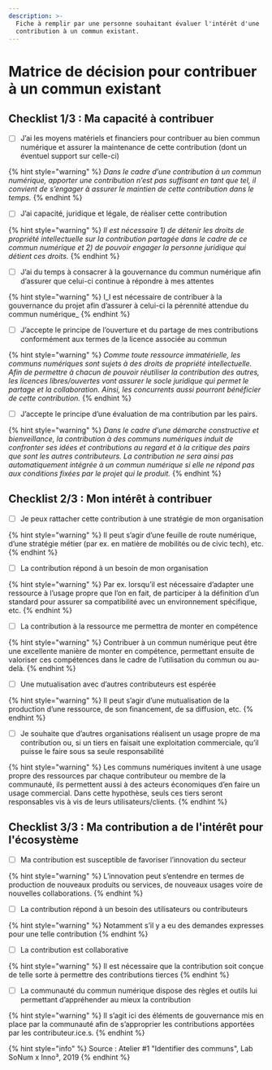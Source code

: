 ```yaml
---
description: >-
  Fiche à remplir par une personne souhaitant évaluer l'intérêt d'une
  contribution à un commun existant.
---
```


# Matrice de décision pour contribuer à un commun existant

## Checklist 1/3 : Ma capacité à contribuer

* [ ] J’ai les moyens matériels et financiers pour contribuer au bien commun numérique et assurer la maintenance de cette contribution \(dont un éventuel support sur celle-ci\) 

{% hint style="warning" %}
_Dans le cadre d’une contribution à un commun numérique, apporter une contribution n’est pas suffisant en tant que tel, il convient de s’engager à assurer le maintien de cette contribution dans le temps._
{% endhint %}

* [ ] J’ai capacité, juridique et légale, de réaliser cette contribution 

{% hint style="warning" %}
_Il est nécessaire 1\) de détenir les droits de propriété intellectuelle sur la contribution partagée dans le cadre de ce commun numérique et 2\) de pouvoir engager la personne juridique qui détient ces droits._
{% endhint %}

* [ ] J’ai du temps à consacrer à la gouvernance du commun numérique afin d’assurer que celui-ci continue à répondre à mes attentes 

{% hint style="warning" %}
I_l est nécessaire de contribuer à la gouvernance du projet afin d’assurer à celui-ci la pérennité attendue du commun numérique_
{% endhint %}

* [ ] J’accepte le principe de l’ouverture et du partage de mes contributions conformément aux termes de la licence associée au commun 

{% hint style="warning" %}
_Comme toute ressource immatérielle, les communs numériques sont sujets à des droits de propriété intellectuelle. Afin de permettre à chacun de pouvoir réutiliser la contribution des autres, les licences libres/ouvertes vont assurer le socle juridique qui permet le partage et la collaboration. Ainsi, les concurrents aussi pourront bénéficier de cette contribution._
{% endhint %}

* [ ] J’accepte le principe d’une évaluation de ma contribution par les pairs. 

{% hint style="warning" %}
_Dans le cadre d’une démarche constructive et bienveillance, la contribution à des communs numériques induit de confronter ses idées et contributions au regard et à la critique des pairs que sont les autres contributeurs. La contribution ne sera ainsi pas automatiquement intégrée à un commun numérique si elle ne répond pas aux conditions fixées par le projet qui le produit._
{% endhint %}

## Checklist 2/3 : Mon intérêt à contribuer

* [ ] Je peux rattacher cette contribution à une stratégie de mon organisation

{% hint style="warning" %}
Il peut s’agir d’une feuille de route numérique, d’une stratégie métier \(par ex. en matière de mobilités ou de civic tech\), etc.
{% endhint %}

* [ ] La contribution répond à un besoin de mon organisation 

{% hint style="warning" %}
Par ex. lorsqu’il est nécessaire d’adapter une ressource à l’usage propre que l’on en fait, de participer à la définition d’un standard pour assurer sa compatibilité avec un environnement spécifique, etc.
{% endhint %}

* [ ] La contribution à la ressource me permettra de monter en compétence

{% hint style="warning" %}
Contribuer à un commun numérique peut être une excellente manière de monter en compétence, permettant ensuite de valoriser ces compétences dans le cadre de l’utilisation du commun ou au-delà.
{% endhint %}

* [ ] Une mutualisation avec d’autres contributeurs est espérée 

{% hint style="warning" %}
Il peut s’agir d’une mutualisation de la production d’une ressource, de son financement, de sa diffusion, etc.
{% endhint %}

* [ ] Je souhaite que d’autres organisations réalisent un usage propre de ma contribution ou, si un tiers en faisait une exploitation commerciale, qu’il puisse le faire sous sa seule responsabilité

{% hint style="warning" %}
Les communs numériques invitent à une usage propre des ressources par chaque contributeur ou membre de la communauté, ils permettent aussi à des acteurs économiques d’en faire un usage commercial. Dans cette hypothèse, seuls ces tiers seront responsables vis à vis de leurs utilisateurs/clients.
{% endhint %}

## Checklist 3/3 : Ma contribution a de l'intérêt pour l'écosystème

* [ ] Ma contribution est susceptible de favoriser l’innovation du secteur 

{% hint style="warning" %}
L’innovation peut s’entendre en termes de production de nouveaux produits ou services, de nouveaux usages voire de nouvelles collaborations.
{% endhint %}

* [ ] La contribution répond à un besoin des utilisateurs ou contributeurs 

{% hint style="warning" %}
Notamment s’il y a eu des demandes expresses pour une telle contribution
{% endhint %}

* [ ] La contribution est collaborative 

{% hint style="warning" %}
Il est nécessaire que la contribution soit conçue de telle sorte à permettre des contributions tierces
{% endhint %}

* [ ] La communauté du commun numérique dispose des règles et outils lui permettant d’appréhender au mieux la contribution

{% hint style="warning" %}
lI s’agit ici des éléments de gouvernance mis en place par la communauté afin de s’approprier les contributions apportées par les contributeur.ice.s.
{% endhint %}

{% hint style="info" %}
Source : Atelier \#1 "Identifier des communs", Lab SoNum x Inno³, 2019
{% endhint %}

